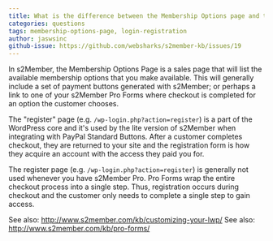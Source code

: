 ```yaml
---
title: What is the difference between the Membership Options page and the register page?
categories: questions
tags: membership-options-page, login-registration
author: jaswsinc
github-issue: https://github.com/websharks/s2member-kb/issues/19
---
```


In s2Member, the Membership Options Page is a sales page that will list the available membership options that you make available. This will generally include a set of payment buttons generated with s2Member; or perhaps a link to one of your s2Member Pro Forms where checkout is completed for an option the customer chooses.

The "register" page (e.g. `/wp-login.php?action=register`) is a part of the WordPress core and it's used by the lite version of s2Member when integrating with PayPal Standard Buttons. After a customer completes checkout, they are returned to your site and the registration form is how they acquire an account with the access they paid you for.

The register page (e.g. `/wp-login.php?action=register`) is generally not used whenever you have s2Member Pro. Pro Forms wrap the entire checkout process into a single step. Thus, registration occurs during checkout and the customer only needs to complete a single step to gain access.

See also: http://www.s2member.com/kb/customizing-your-lwp/
See also: http://www.s2member.com/kb/pro-forms/
